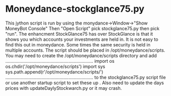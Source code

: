 # Moneydance-stockglance75.py
This jython script is run by using the monydance->Window->"Show MoneyBot Console"
Then "Open Script" pick stockglance75.py then pick "run".
The enhancment StockGlance75 has over StockGlance is that it shows you which
accounts your investments are held in. It is not easy to find this out in moneydance.
Some times the same security is held in multiple accounts.
The script should be placed in /opt/moneydance/scripts.
You may need to create the /opt/moneydance/scripts directory and add 
....................................................................
import os
os.chdir('/opt/moneydance/scripts')
import sys
sys.path.append(r'/opt/moneydance/scripts/')
....................................................................
to the stockglance75.py script file or use another startup script to set these up .
Also need to update the days prices with updateDaylyStockwarch.py or it may crash.

